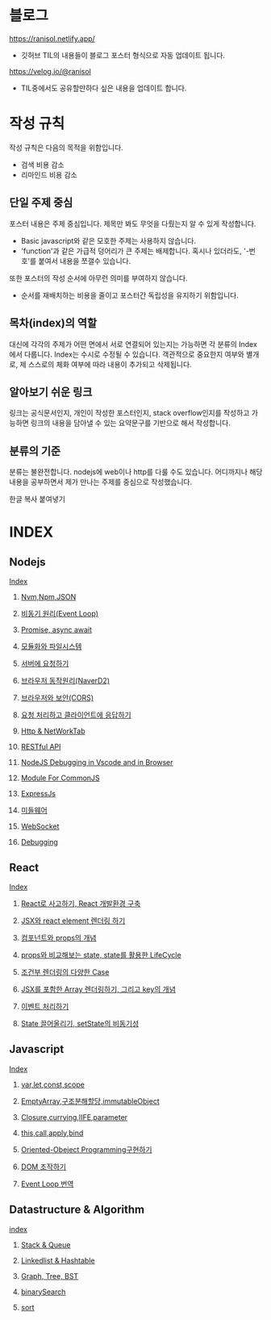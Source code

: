 # 블로그
https://ranisol.netlify.app/ 
- 깃허브 TIL의 내용들이 블로그 포스터 형식으로 자동 업데이트 됩니다. 

https://velog.io/@ranisol
- TIL중에서도 공유할만하다 싶은 내용을 업데이트 합니다.

# 작성 규칙
작성 규칙은 다음의 목적을 위함입니다.
- 검색 비용 감소
- 리마인드 비용 감소

## 단일 주제 중심
포스터 내용은 주제 중심입니다. 제목만 봐도 무엇을 다뤘는지 알 수 있게 작성합니다. 
- Basic javascript와 같은 모호한 주제는 사용하지 않습니다.
- 'function'과 같은 가급적 덩어리가 큰 주제는 배제합니다. 혹시나 있더라도, '-번호'를 붙여서 내용을 쪼갤수 있습니다. 

또한 포스터의 작성 순서에 아무런 의미를 부여하지 않습니다.
- 순서를 재배치하는 비용을 줄이고 포스터간 독립성을 유지하기 위함입니다. 

## 목차(index)의 역할
대신에 각각의 주제가 어떤 면에서 서로 연결되어 있는지는 가능하면 각 분류의 Index에서 다룹니다. Index는 수시로 수정될 수 있습니다. 
객관적으로 중요한지 여부와 별개로, 제 스스로의 체화 여부에 따라 내용이 추가되고 삭제됩니다. 

## 알아보기 쉬운 링크
링크는 공식문서인지, 개인이 작성한 포스터인지, stack overflow인지를 작성하고 가능하면 링크의 내용을 담아낼 수 있는 요약문구를 기반으로 해서 작성합니다. 

## 분류의 기준
분류는 불완전합니다. nodejs에 web이나 http를 다룰 수도 있습니다. 어디까지나 해당 내용을 공부하면서 제가 만나는 주제를 중심으로 작성했습니다. 


한글 복사 붙여녛기

# INDEX

## Nodejs
[Index](./content/blog/NodeJs&Web/0.Index.md)

1. [Nvm,Npm,JSON](./content/blog/NodeJs&Web/1.Nvm,Npm,JSON.md)

2. [비동기 원리(Event Loop)](./content/blog/NodeJs&Web/2.0비동기구현하기.md)

3. [Promise, async await](./content/blog/NodeJs&Web/2.1비동기구현하기.md)

4. [모듈화와 파일시스템](./content/blog/NodeJs&Web/3.파일시스템.md)

5. [서버에 요청하기](./content/blog/NodeJs&Web/4.0서버에요청하기.md)

6. [브라우저 동작원리(NaverD2)](./content/blog/NodeJs&Web/4.1브라우저의동작원리.md)

7. [브라우저와 보안(CORS)](./content/blog/NodeJs&Web/4.2브라우저보안(Security).md)

8. [요청 처리하고 클라이언트에 응답하기](./content/blog/NodeJs&Web/5.클라이언트에응답하기.md)

9. [Http & NetWorkTab](./content/blog/NodeJs&Web/4.3http&NetWorkTab.md)

10. [RESTful API](./content/blog/NodeJs&Web/5.1RESTfulAPI.md)

11. [NodeJS Debugging in Vscode and in Browser](./content/blog/NodeJs&Web/6.Debugging.md)

12. [Module For CommonJS](./content/blog/NodeJs&Web/7.ModuleForCommonJS.md)

13. [ExpressJs](./content/blog/NodeJs&Web/8.0ExpressJs.md)

14. [미들웨어](./content/blog/NodeJs&Web/8.1미들웨어.md)

15. [WebSocket](./content/blog/NodeJs&Web/9.WebSocket.md)

16. [Debugging](./content/blog/NodeJs&Web/6.Debugging.md)


## React

[Index](./content/blog/React/0.index.md)

1. [React로 사고하기, React 개발환경 구축](./content/blog/React/1.React개발환경구축.md)

2. [JSX와 react element 렌더링 하기](./content/blog/React/2.JSXandRender.md)

3. [컴포넌트와 props의 개념](./content/blog/React/3.ComponentandProps.md)

4. [props와 비교해보는 state, state를 활용한 LifeCycle](./content/blog/React/4.state와LifeCycle.md)

5. [조건부 렌더링의 다양한 Case](./content/blog/React/5.조건부렌더링.md)

6. [JSX를 포함한 Array 렌더링하기, 그리고 key의 개념](./content/blog/React/6.List와Key.md)

7. [이벤트 처리하기](./content/blog/React/7.이벤트처리하기.md)

8. [State 끌어올리기, setState의 비동기성](./content/blog/React/8.State끌어올리기setState비동기성.md)



## Javascript
[Index](./content/blog/Javascript/0.index.md)

1. [var,let,const,scope](./content/blog/Javascript/1.var,let,const,scope.md)

2. [EmptyArray,구조분해할당,immutableObject](./content/blog/Javascript/2.EmptyArray,구조분해할당,immutableObject.md)

3. [Closure,currying,IIFE,parameter](./content/blog/Javascript/3.Closure,currying,IIFE,parameter.md)

4. [this,call,apply,bind](./content/blog/Javascript/4.this,call,apply,bind.md)
 
5. [Oriented-Obeject Programming구현하기](./content/blog/Javascript/5.OOP구현하기.md)

6. [DOM 조작하기](./content/blog/Javascript/6.DOM.md)

7. [Event Loop 번역](./content/blog/Javascript/7.JavascriptEventLoop번역.md)


## Datastructure & Algorithm

[index](./content/blog/Algorithm&Datastructure/0.index.md)

1. [Stack & Queue](./content/blog/Algorithm&Datastructure/1.Stack&Queue.md)

2. [Linkedlist & Hashtable](./content/blog/Algorithm&Datastructure/2.Linkedlist&Hashtable.md)

3. [Graph, Tree, BST](./content/blog/Algorithm&Datastructure/3.Graph,Tree,BST.md)

4. [binarySearch]()

5. [sort]()



